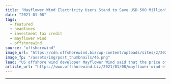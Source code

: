 ```yaml
---
title: "Mayflower Wind Electricity Users Stand to Save USD 500 Million"
date: "2021-01-08"
tags: 
  - featured
  - headlines
  - investment tax credit
  - mayflower wind
  - offshorewind
source: "offshorewind"
image_url: "https://cdn.offshorewind.biz/wp-content/uploads/sites/2/2021/01/08141003/Mayflower-Wind-Electricity-Users-to-Pay-USD-500-Million-Less.png"
image_fp: "/assets/img/post_thumbnails/46.png"
lead: "US offshore wind developer Mayflower Wind said that the price of electricity generated at"
article_url: "https://www.offshorewind.biz/2021/01/08/mayflower-wind-electricity-users-stand-to-save-usd-500-million/"
---
```


---
